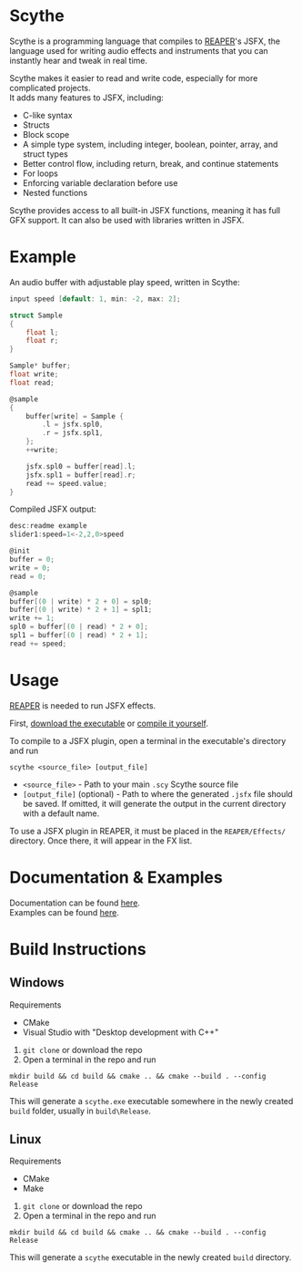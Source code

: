 # Scythe
Scythe is a programming language that compiles to [REAPER](https://www.reaper.fm/)'s JSFX, the language used for writing audio effects and instruments that you can instantly hear and tweak in real time.

Scythe makes it easier to read and write code, especially for more complicated projects.\
It adds many features to JSFX, including:
- C-like syntax
- Structs
- Block scope
- A simple type system, including integer, boolean, pointer, array, and struct types
- Better control flow, including return, break, and continue statements
- For loops
- Enforcing variable declaration before use
- Nested functions

Scythe provides access to all built-in JSFX functions, meaning it has full GFX support. It can also be used with libraries written in JSFX.

# Example
An audio buffer with adjustable play speed, written in Scythe:
```c
input speed [default: 1, min: -2, max: 2];

struct Sample
{
	float l;
	float r;
}

Sample* buffer;
float write;
float read;

@sample
{
	buffer[write] = Sample {
		.l = jsfx.spl0,
		.r = jsfx.spl1,
	};
	++write;

	jsfx.spl0 = buffer[read].l;
	jsfx.spl1 = buffer[read].r;
	read += speed.value;
}
```
Compiled JSFX output:
```c
desc:readme example
slider1:speed=1<-2,2,0>speed

@init
buffer = 0;
write = 0;
read = 0;

@sample
buffer[(0 | write) * 2 + 0] = spl0;
buffer[(0 | write) * 2 + 1] = spl1;
write += 1;
spl0 = buffer[(0 | read) * 2 + 0];
spl1 = buffer[(0 | read) * 2 + 1];
read += speed;
```

# Usage
[REAPER](https://www.reaper.fm/) is needed to run JSFX effects.

First, [download the executable](https://github.com/maks-ymilian/scythe/releases) or [compile it yourself](#build-instructions).

To compile to a JSFX plugin, open a terminal in the executable's directory and run
```
scythe <source_file> [output_file]
```
- `<source_file>` - Path to your main `.scy` Scythe source file
- `[output_file]` (optional) - Path to where the generated `.jsfx` file should be saved. If omitted, it will generate the output in the current directory with a default name.

To use a JSFX plugin in REAPER, it must be placed in the `REAPER/Effects/` directory. Once there, it will appear in the FX list.

# Documentation & Examples
Documentation can be found [here](docs/README.md).\
Examples can be found [here](scythe/examples/).

# Build Instructions
## Windows
Requirements
- CMake
- Visual Studio with "Desktop development with C++"
1. `git clone` or download the repo
2. Open a terminal in the repo and run
```
mkdir build && cd build && cmake .. && cmake --build . --config Release
```
This will generate a `scythe.exe` executable somewhere in the newly created `build` folder, usually in `build\Release`.

## Linux
Requirements
- CMake
- Make
1. `git clone` or download the repo
2. Open a terminal in the repo and run
```
mkdir build && cd build && cmake .. && cmake --build . --config Release
```
This will generate a `scythe` executable in the newly created `build` directory.
